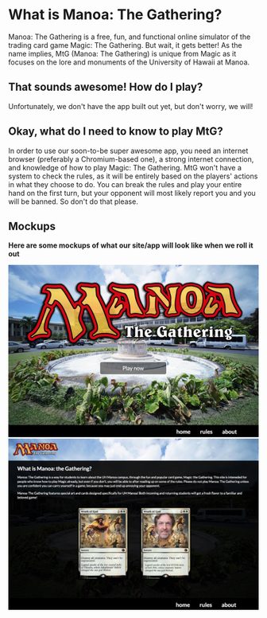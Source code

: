 # What is Manoa: The Gathering?

Manoa: The Gathering is a free, fun, and functional online simulator of the trading card game Magic: The Gathering. But wait, it gets better! As the name implies, MtG (Manoa: The Gathering) is unique from Magic as it focuses on the lore and monuments of the University of Hawaii at Manoa.

## That sounds awesome! How do I play?

Unfortunately, we don't have the app built out yet, but don't worry, we will!

## Okay, what do I need to know to play MtG?

In order to use our soon-to-be super awesome app, you need an internet browser (preferably a Chromium-based one), a strong internet connection, and knowledge of how to play Magic: The Gathering. MtG won't have a system to check the rules, as it will be entirely based on the players' actions in what they choose to do. You can break the rules and play your entire hand on the first turn, but your opponent will most likely report you and you will be banned. So don't do that please.

## Mockups

**Here are some mockups of what our site/app will look like when we roll it out**

<img src=https://raw.githubusercontent.com/manoa-the-gathering/manoa/master/doc/landingpage.jpg>
<img src=https://raw.githubusercontent.com/manoa-the-gathering/manoa/master/doc/rulespage.jpg>
